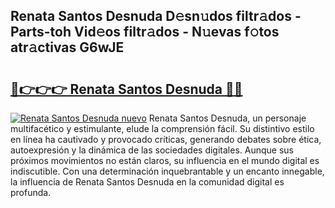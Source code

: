 ## Renata Santos Desnuda D𝚎sn𝚞dos filtr𝚊dos - Parts-toh Vid𝚎os filtr𝚊dos - N𝚞evas f𝚘tos atr𝚊ctivas G6wJE

# <h2><a href="http://mb9qij.tromn.icu/?c=Renata+Santos+Desnuda">🔗👉👉👉 Renata Santos Desnuda 🔗🔗</a></h2>

[![Renata Santos Desnuda nuevo](https://i.imgur.com/pEAQMta.gif)](http://mb9qij.tromn.icu/?c=Renata+Santos+Desnuda)
Renata Santos Desnuda, un personaje multifacético y estimulante, elude la comprensión fácil. Su distintivo estilo en línea ha cautivado y provocado críticas, generando debates sobre ética, autoexpresión y la dinámica de las sociedades digitales. Aunque sus próximos movimientos no están claros, su influencia en el mundo digital es indiscutible. Con una determinación inquebrantable y un encanto innegable, la influencia de Renata Santos Desnuda en la comunidad digital es profunda.
